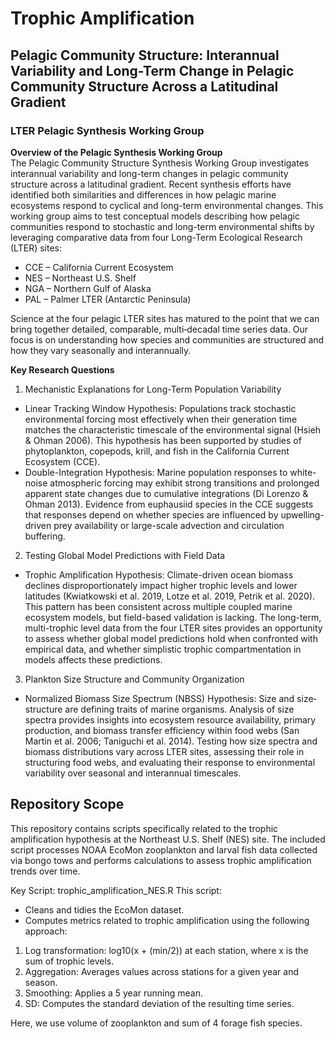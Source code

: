 # Trophic Amplification 
## Pelagic Community Structure: Interannual Variability and Long-Term Change in Pelagic Community Structure Across a Latitudinal Gradient
### LTER Pelagic Synthesis Working Group

**Overview of the Pelagic Synthesis Working Group**  
The Pelagic Community Structure Synthesis Working Group investigates interannual variability and long-term changes in pelagic community structure across a latitudinal gradient. Recent synthesis efforts have identified both similarities and differences in how pelagic marine ecosystems respond to cyclical and long-term environmental changes. This working group aims to test conceptual models describing how pelagic communities respond to stochastic and long-term environmental shifts by leveraging comparative data from four Long-Term Ecological Research (LTER) sites:
* CCE – California Current Ecosystem
* NES – Northeast U.S. Shelf
* NGA – Northern Gulf of Alaska
* PAL – Palmer LTER (Antarctic Peninsula)

Science at the four pelagic LTER sites has matured to the point that we can bring together detailed, comparable, multi‐decadal time series data. Our focus is on understanding how species and communities are structured and how they vary seasonally and interannually. 

**Key Research Questions**
1. Mechanistic Explanations for Long-Term Population Variability
* Linear Tracking Window Hypothesis: Populations track stochastic environmental forcing most effectively when their generation time matches the characteristic timescale of the environmental signal (Hsieh & Ohman 2006). This hypothesis has been supported by studies of phytoplankton, copepods, krill, and fish in the California Current Ecosystem (CCE).
* Double-Integration Hypothesis: Marine population responses to white-noise atmospheric forcing may exhibit strong transitions and prolonged apparent state changes due to cumulative integrations (Di Lorenzo & Ohman 2013). Evidence from euphausiid species in the CCE suggests that responses depend on whether species are influenced by upwelling-driven prey availability or large-scale advection and circulation buffering.
2. Testing Global Model Predictions with Field Data
* Trophic Amplification Hypothesis: Climate-driven ocean biomass declines disproportionately impact higher trophic levels and lower latitudes (Kwiatkowski et al. 2019, Lotze et al. 2019, Petrik et al. 2020). This pattern has been consistent across multiple coupled marine ecosystem models, but field-based validation is lacking. The long-term, multi-trophic level data from the four LTER sites provides an opportunity to assess whether global model predictions hold when confronted with empirical data, and whether simplistic trophic compartmentation in models affects these predictions.
3. Plankton Size Structure and Community Organization
* Normalized Biomass Size Spectrum (NBSS) Hypothesis: Size and size‐structure are defining traits of marine organisms. Analysis of size spectra provides insights into ecosystem resource availability, primary production, and biomass transfer efficiency within food webs (San Martin et al. 2006; Taniguchi et al. 2014). Testing how size spectra and biomass distributions vary across LTER sites, assessing their role in structuring food webs, and evaluating their response to environmental variability over seasonal and interannual timescales.

## Repository Scope
This repository contains scripts specifically related to the trophic amplification hypothesis at the Northeast U.S. Shelf (NES) site. The included script processes NOAA EcoMon zooplankton and larval fish data collected via bongo tows and performs calculations to assess trophic amplification trends over time.

Key Script: trophic_amplification_NES.R
This script:
* Cleans and tidies the EcoMon dataset.
* Computes metrics related to trophic amplification using the following approach:
1. Log transformation: log10(x + (min/2)) at each station, where x is the sum of trophic levels.
2. Aggregation: Averages values across stations for a given year and season.
3. Smoothing: Applies a 5 year running mean.
4. SD: Computes the standard deviation of the resulting time series.

Here, we use volume of zooplankton and sum of 4 forage fish species. 

